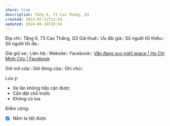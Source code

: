 ```yaml
---
share: true
description: Tầng 6, 73 Cao Thắng, Q3
created: 2023-07-21T11:54
updated: 2024-08-24T20:54
---
```

Địa chỉ:: Tầng 6, 73 Cao Thắng, Q3
Giá thuê:: 
Ưu đãi giá:: 
Số người tối thiểu:: 
Số người tối đa:: 
 
Giá giữ xe:: 
Liên hệ::
Website::
Facebook:: [Vẫn đang suy nghĩ space | Ho Chi Minh City | Facebook](https://www.facebook.com/stillthinkingspace)

Giờ mở cửa::
Giờ đóng cửa::
Ghi chú::

Lưu ý:
- Xe lăn không tiếp cận được
- Cần đặt chỗ trước
- Không có loa

Điểm cộng:
- [x] Nằm la liệt được
